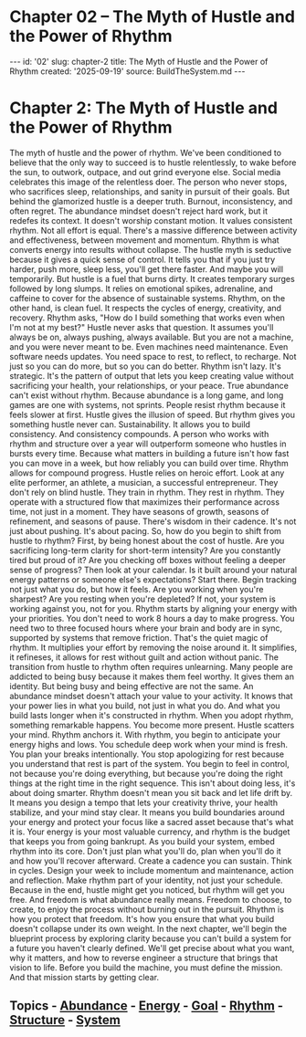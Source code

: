 # Chapter 02 – The Myth of Hustle and the Power of Rhythm

--- id: '02' slug: chapter-2 title: The Myth of Hustle and the Power of Rhythm created: '2025-09-19' source: BuildTheSystem.md ---

# Chapter 2: The Myth of Hustle and the Power of Rhythm

The myth of hustle and the power of rhythm. We've been conditioned to believe that the only way to succeed is to hustle relentlessly, to wake before the sun, to outwork, outpace, and out grind everyone else. Social media celebrates this image of the relentless doer. The person who never stops, who sacrifices sleep, relationships, and sanity in pursuit of their goals. But behind the glamorized hustle is a deeper truth. Burnout, inconsistency, and often regret. The abundance mindset doesn't reject hard work, but it redefes its context. It doesn't worship constant motion. It values consistent rhythm. Not all effort is equal. There's a massive difference between activity and effectiveness, between movement and momentum. Rhythm is what converts energy into results without collapse. The hustle myth is seductive because it gives a quick sense of control. It tells you that if you just try harder, push more, sleep less, you'll get there faster. And maybe you will temporarily. But hustle is a fuel that burns dirty. It creates temporary surges followed by long slumps. It relies on emotional spikes, adrenaline, and caffeine to cover for the absence of sustainable systems. Rhythm, on the other hand, is clean fuel. It respects the cycles of energy, creativity, and recovery. Rhythm asks, "How do I build something that works even when I'm not at my best?" Hustle never asks that question. It assumes you'll always be on, always pushing, always available. But you are not a machine, and you were never meant to be. Even machines need maintenance. Even software needs updates. You need space to rest, to reflect, to recharge. Not just so you can do more, but so you can do better. Rhythm isn't lazy. It's strategic. It's the pattern of output that lets you keep creating value without sacrificing your health, your relationships, or your peace. True abundance can't exist without rhythm. Because abundance is a long game, and long games are one with systems, not sprints. People resist rhythm because it feels slower at first. Hustle gives the illusion of speed. But rhythm gives you something hustle never can. Sustainability. It allows you to build consistency. And consistency compounds. A person who works with rhythm and structure over a year will outperform someone who hustles in bursts every time. Because what matters in building a future isn't how fast you can move in a week, but how reliably you can build over time. Rhythm allows for compound progress. Hustle relies on heroic effort. Look at any elite performer, an athlete, a musician, a successful entrepreneur. They don't rely on blind hustle. They train in rhythm. They rest in rhythm. They operate with a structured flow that maximizes their performance across time, not just in a moment. They have seasons of growth, seasons of refinement, and seasons of pause. There's wisdom in their cadence. It's not just about pushing. It's about pacing. So, how do you begin to shift from hustle to rhythm? First, by being honest about the cost of hustle. Are you sacrificing long-term clarity for short-term intensity? Are you constantly tired but proud of it? Are you checking off boxes without feeling a deeper sense of progress? Then look at your calendar. Is it built around your natural energy patterns or someone else's expectations? Start there. Begin tracking not just what you do, but how it feels. Are you working when you're sharpest? Are you resting when you're depleted? If not, your system is working against you, not for you. Rhythm starts by aligning your energy with your priorities. You don't need to work 8 hours a day to make progress. You need two to three focused hours where your brain and body are in sync, supported by systems that remove friction. That's the quiet magic of rhythm. It multiplies your effort by removing the noise around it. It simplifies, it refineses, it allows for rest without guilt and action without panic. The transition from hustle to rhythm often requires unlearning. Many people are addicted to being busy because it makes them feel worthy. It gives them an identity. But being busy and being effective are not the same. An abundance mindset doesn't attach your value to your activity. It knows that your power lies in what you build, not just in what you do. And what you build lasts longer when it's constructed in rhythm. When you adopt rhythm, something remarkable happens. You become more present. Hustle scatters your mind. Rhythm anchors it. With rhythm, you begin to anticipate your energy highs and lows. You schedule deep work when your mind is fresh. You plan your breaks intentionally. You stop apologizing for rest because you understand that rest is part of the system. You begin to feel in control, not because you're doing everything, but because you're doing the right things at the right time in the right sequence. This isn't about doing less, it's about doing smarter. Rhythm doesn't mean you sit back and let life drift by. It means you design a tempo that lets your creativity thrive, your health stabilize, and your mind stay clear. It means you build boundaries around your energy and protect your focus like a sacred asset because that's what it is. Your energy is your most valuable currency, and rhythm is the budget that keeps you from going bankrupt. As you build your system, embed rhythm into its core. Don't just plan what you'll do, plan when you'll do it and how you'll recover afterward. Create a cadence you can sustain. Think in cycles. Design your week to include momentum and maintenance, action and reflection. Make rhythm part of your identity, not just your schedule. Because in the end, hustle might get you noticed, but rhythm will get you free. And freedom is what abundance really means. Freedom to choose, to create, to enjoy the process without burning out in the pursuit. Rhythm is how you protect that freedom. It's how you ensure that what you build doesn't collapse under its own weight. In the next chapter, we'll begin the blueprint process by exploring clarity because you can't build a system for a future you haven't clearly defined. We'll get precise about what you want, why it matters, and how to reverse engineer a structure that brings that vision to life. Before you build the machine, you must define the mission. And that mission starts by getting clear.

## Topics - [Abundance](docs/topics/abundance.md) - [Energy](docs/topics/energy.md) - [Goal](docs/topics/goal.md) - [Rhythm](docs/topics/rhythm.md) - [Structure](docs/topics/structure.md) - [System](docs/topics/system.md)